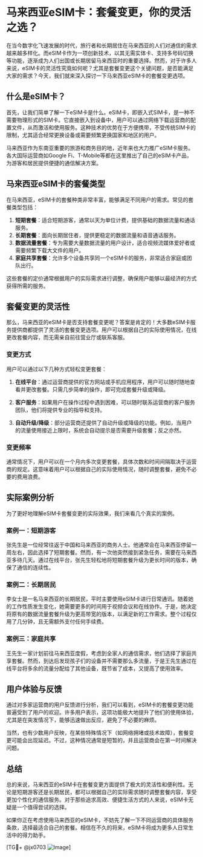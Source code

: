 # 马来西亚eSIM卡：套餐变更，你的灵活之选？

在当今数字化飞速发展的时代，旅行者和长期居住在马来西亚的人们对通信的需求越来越多样化。而eSIM卡作为一项创新技术，以其无需实体卡、支持多号码切换等功能，逐渐成为人们出国或长期居留马来西亚时的重要选择。然而，对于许多人来说，eSIM卡的灵活性究竟如何呢？尤其是套餐变更这个关键问题，是否能满足大家的需求？今天，我们就来深入探讨一下马来西亚eSIM卡的套餐变更选项。

## 什么是eSIM卡？

首先，让我们简单了解一下eSIM卡是什么。eSIM卡，即嵌入式SIM卡，是一种不需要物理形式的SIM卡。它直接嵌入到设备中，用户可以通过网络下载运营商的配置文件，从而激活和使用服务。这种技术的优势在于方便携带，不受传统SIM卡的限制，尤其适合经常更换设备或需要频繁更换国家和地区的用户。

马来西亚作为东南亚重要的旅游和商务目的地，近年来也大力推广eSIM卡服务。各大国际运营商如Google Fi、T-Mobile等都在这里推出了自己的eSIM卡产品，为游客和居民提供便捷的通信解决方案。

## 马来西亚eSIM卡的套餐类型

在马来西亚，eSIM卡的套餐种类非常丰富，能够满足不同用户的需求。常见的套餐类型包括：

1. **短期套餐**：适合短期游客，通常以天为单位计费，提供基础的数据流量和通话服务。
2. **长期套餐**：面向长期居住者，提供更稳定的数据流量和语音通话服务。
3. **数据流量套餐**：专为需要大量数据流量的用户设计，适合视频流媒体爱好者或需要频繁下载大文件的用户。
4. **家庭共享套餐**：允许多个设备共享同一个eSIM卡的服务，非常适合家庭或团队出行。

这些套餐的定价通常根据用户的实际需求进行调整，确保用户能够以最经济的方式获得所需的服务。

## 套餐变更的灵活性

那么，马来西亚的eSIM卡是否支持套餐变更呢？答案是肯定的！大多数eSIM卡服务提供商都提供了灵活的套餐变更选项。用户可以根据自己的实际使用情况，在线更改套餐内容，而无需亲自前往营业厅或联系客服。

### 变更方式

用户可以通过以下几种方式轻松变更套餐：

1. **在线平台**：通过运营商提供的官方网站或手机应用程序，用户可以随时随地查看并更改套餐。只需几步简单的操作，即可完成套餐升级或降级。
   
2. **客户服务**：如果用户在操作过程中遇到困难，可以随时联系运营商的客户服务团队，他们将提供专业的指导和支持。

3. **自动升级/降级**：部分运营商还提供了自动升级或降级的功能。例如，当用户的流量使用接近上限时，系统会自动提示是否需要升级套餐；反之亦然。

### 变更频率

通常情况下，用户可以在一个月内多次变更套餐，具体次数和时间间隔取决于运营商的规定。这意味着用户可以根据自己的实际使用情况，随时调整套餐，避免不必要的费用浪费。

## 实际案例分析

为了更好地理解eSIM卡套餐变更的实际效果，我们来看几个真实的案例。

### 案例一：短期游客

张先生是一位经常往返于中国和马来西亚的商务人士。他通常会在马来西亚停留一周左右，因此选择了短期套餐。然而，有一次他突然接到紧急任务，需要在马来西亚多待几天。通过在线平台，张先生轻松地将短期套餐升级为更长时间的版本，确保了通信的连续性。

### 案例二：长期居民

李女士是一名马来西亚的长期居民，平时主要使用eSIM卡进行日常通讯。随着她的工作性质发生变化，她需要更多的时间用于视频会议和在线协作。于是，她决定将原有的数据流量套餐升级为更高带宽的版本，以满足新的工作需求。整个过程仅用了几分钟，且无需额外支付任何手续费。

### 案例三：家庭共享

王先生一家计划前往马来西亚度假，考虑到全家人的通信需求，他们选择了家庭共享套餐。然而，到达后发现孩子们的设备并不需要那么多流量，于是王先生通过在线平台将多余的流量分配给了其他设备，既节省了成本，又提高了使用效率。

## 用户体验与反馈

通过对多家运营商的用户反馈进行分析，我们可以看到，eSIM卡的套餐变更功能普遍受到了用户的欢迎。许多用户表示，这项功能极大地提升了他们的使用体验，尤其是在突发情况下，能够迅速做出反应，避免了不必要的麻烦。

当然，也有少数用户反映，在某些特殊情况下（如网络拥堵或技术故障），套餐变更可能会出现延迟。不过，这种情况通常是短暂的，并且运营商会在第一时间解决问题。

## 总结

总的来说，马来西亚的eSIM卡在套餐变更方面提供了极大的灵活性和便利性。无论是短期游客还是长期居民，都可以根据自己的实际需求随时调整套餐内容，享受更加个性化的通信服务。对于那些追求高效、便捷生活方式的人来说，eSIM卡无疑是一个值得尝试的选择。

如果你正在考虑使用马来西亚的eSIM卡，不妨先了解一下不同运营商的具体服务条款，选择最适合自己的套餐。相信在不久的将来，eSIM卡将成为更多人日常生活中的得力助手。

[TG💪+ @jx0703 ![Image](https://github.com/user-attachments/assets/dbca1d08-cadb-493c-b0ec-ad6f7a83f270)]